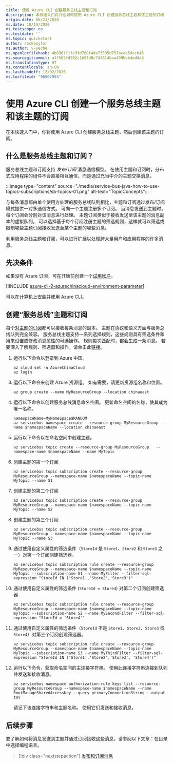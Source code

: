 ```yaml
---
title: 使用 Azure CLI 创建服务总线主题和订阅
description: 本快速入门将介绍如何使用 Azure CLI 创建服务总线主题和该主题的订阅
origin.date: 06/23/2020
ms.date: 10/19/2020
ms.testscope: no
ms.testdate: ''
ms.topic: quickstart
author: rockboyfor
ms.author: v-yeche
ms.openlocfilehash: 4b8361f1fe3fd780f4da73535d757acab5decb45
ms.sourcegitcommit: a1f565fd202c1b9fd8c74f814baa499bbb4ed4a6
ms.translationtype: HT
ms.contentlocale: zh-CN
ms.lasthandoff: 12/02/2020
ms.locfileid: "96507955"
---
```

# <a name="use-azure-cli-to-create-a-service-bus-topic-and-subscriptions-to-the-topic"></a>使用 Azure CLI 创建一个服务总线主题和该主题的订阅
在本快速入门中，你将使用 Azure CLI 创建服务总线主题，然后创建该主题的订阅。 

## <a name="what-are-service-bus-topics-and-subscriptions"></a>什么是服务总线主题和订阅？
服务总线主题和订阅支持 *发布/订阅* 消息通信模型。 在使用主题和订阅时，分布式应用程序的组件不会直接相互通信，而是通过充当中介的主题交换消息。

:::image type="content" source="./media/service-bus-java-how-to-use-topics-subscriptions/sb-topics-01.png" alt-text="TopicConcepts":::

与每条消息都由单个使用方处理的服务总线队列相比，主题和订阅通过发布/订阅模式提供一对多通信方式。 可向一个主题注册多个订阅。 当消息发送到主题时，每个订阅会分别对该消息进行处理。 主题订阅类似于接收发送至该主题的消息副本的虚拟队列。 可以选择基于每个订阅注册主题的筛选规则，这样就可以筛选或限制哪些主题订阅接收发送至某个主题的哪些消息。

利用服务总线主题和订阅，可以进行扩展以处理跨大量用户和应用程序的许多消息。

## <a name="prerequisites"></a>先决条件
如果没有 Azure 订阅，可在开始前创建一个[试用帐户][trial account]。

[!INCLUDE [azure-cli-2-azurechinacloud-environment-parameter](../../includes/azure-cli-2-azurechinacloud-environment-parameter.md)]

<!--Not Available on Azure Cloud Shell-->

可以在计算机上[安装](https://docs.azure.cn/cli/install-azure-cli?view=azure-cli-latest)并使用 Azure CLI。 

## <a name="create-a-service-bus-topic-and-subscriptions"></a>创建“服务总线”主题和订阅

每个[对主题的订阅](service-bus-messaging-overview.md#topics)都可以接收每条消息的副本。 主题在协议和语义方面与服务总线队列完全兼容。 服务总线主题支持一系列选择规则，这些规则具有筛选条件和用来设置或修改消息属性的可选操作。 规则每次匹配时，都会生成一条消息。 若要深入了解规则、筛选器和操作，请单击此[链接](topic-filters.md)。

<!--MOONCAKE CUSTOMIZED ON 08/27/2020-->

1. 运行以下命令以登录到 Azure 中国。 
    ```azurecli
    az cloud set -n AzureChinaCloud
    az login
    ```

<!--MOONCAKE CUSTOMIZED ON 08/27/2020-->

3. 运行以下命令来创建 Azure 资源组。 如有需要，请更新资源组名称和位置。 

    ```azurecli
    az group create --name MyResourceGroup --location chinaeast
    ```
4. 运行以下命令以创建服务总线消息命名空间。 更新命名空间的名称，使其成为唯一名称。 

    ```azurecli
    namespaceName=MyNameSpace$RANDOM
    az servicebus namespace create --resource-group MyResourceGroup --name $namespaceName --location chinaeast
    ```
5. 运行以下命令以在命名空间中创建主题。 

    ```azurecli
    az servicebus topic create --resource-group MyResourceGroup   --namespace-name $namespaceName --name MyTopic
    ```
6. 创建主题的第一个订阅

    ```azurecli
    az servicebus topic subscription create --resource-group MyResourceGroup --namespace-name $namespaceName --topic-name MyTopic --name S1    
    ```
6. 创建主题的第二个订阅

    ```azurecli
    az servicebus topic subscription create --resource-group MyResourceGroup --namespace-name $namespaceName --topic-name MyTopic --name S2    
    ```
6. 创建主题的第三个订阅

    ```azurecli
    az servicebus topic subscription create --resource-group MyResourceGroup --namespace-name $namespaceName --topic-name MyTopic --name S3    
    ```
7. 通过使用自定义属性的筛选条件（`StoreId` 是 `Store1`、`Store2` 和 `Store3` 之一）对第一个订阅创建筛选器。

    ```azurecli
    az servicebus topic subscription rule create --resource-group MyResourceGroup --namespace-name $namespaceName --topic-name MyTopic --subscription-name S1 --name MyFilter --filter-sql-expression "StoreId IN ('Store1','Store2','Store3')"    
    ```
8. 通过使用自定义属性的筛选条件 (`StoreId = Store4`) 对第二个订阅创建筛选器

    ```azurecli
    az servicebus topic subscription rule create --resource-group MyResourceGroup --namespace-name $namespaceName --topic-name myTopic --subscription-name S2 --name MySecondFilter --filter-sql-expression "StoreId = 'Store4'"    
    ```
9. 通过使用自定义属性的筛选条件（`StoreId` 不是 `Store1`、`Store2`、`Store3` 或 `Store4`）对第三个订阅创建筛选器。

    ```azurecli
    az servicebus topic subscription rule create --resource-group MyResourceGroup --namespace-name $namespaceName --topic-name MyTopic --subscription-name S3 --name MyThirdFilter --filter-sql-expression "StoreId IN ('Store1','Store2','Store3', 'Store4')"     
    ```
    
    <!--MOONCAKE CORRECT ON: "StoreId IN ('Store1'...-->
    
10. 运行以下命令，获取命名空间的主连接字符串。 使用此连接字符串连接到队列并发送和接收消息。 

    ```azurecli
    az servicebus namespace authorization-rule keys list --resource-group MyResourceGroup --namespace-name $namespaceName --name RootManageSharedAccessKey --query primaryConnectionString --output tsv    
    ```

    请记下该连接字符串和主题名称。 使用它们发送和接收消息。 

## <a name="next-steps"></a>后续步骤
要了解如何将消息发送到主题并通过订阅接收这些消息，请参阅以下文章：在目录中选择编程语言。 

> [!div class="nextstepaction"]
> [发布和订阅消息](service-bus-dotnet-how-to-use-topics-subscriptions.md)

[trial account]: https://www.microsoft.com/china/azure/index.html?fromtype=cn

<!--Not Available on [fully qualified domain name]: https://wikipedia.org/wiki/Fully_qualified_domain_name-->

[Install the Azure CLI]: https://docs.azure.cn/cli/install-azure-cli
[az group create]: https://docs.azure.cn/cli/group#az_group_create

<!-- Update_Description: update meta properties, wording update, update link -->